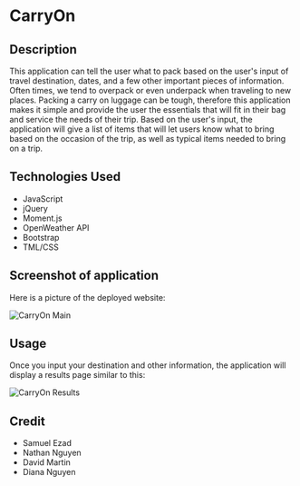 # CarryOn

## Description
This application  can tell the user what to pack based on the user's input of travel destination, dates, and a few other important pieces of information. Often times, we tend to overpack or even underpack when traveling to new places. Packing a carry on luggage can be tough, therefore this application makes it simple and provide the user the essentials that will fit in their bag and service the needs of their trip. Based on the user's input, the application will give a list of items that will let users know what to bring based on the occasion of the trip, as well as typical items needed to bring on a trip. 

## Technologies Used
 - JavaScript
 - jQuery
 - Moment.js
 - OpenWeather API
 - Bootstrap
 - TML/CSS

## Screenshot of application
Here is a picture of the deployed website:

![CarryOn Main](https://user-images.githubusercontent.com/113863838/201611489-6c3918ca-54e0-4760-9329-dcd5057952ae.JPG)

## Usage

Once you input your destination and other information, the application will display a results page similar to this:

![CarryOn Results](https://user-images.githubusercontent.com/113863838/201611671-c889a108-66ea-4879-b0e5-5febce9cfb9c.JPG)

## Credit
- Samuel Ezad
- Nathan Nguyen
- David Martin
- Diana Nguyen
